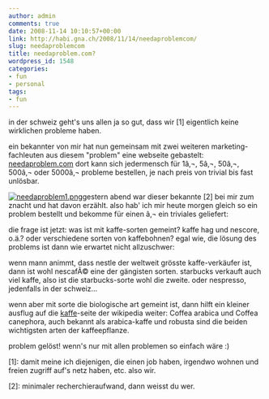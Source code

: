 ```yaml
---
author: admin
comments: true
date: 2008-11-14 10:10:57+00:00
link: http://habi.gna.ch/2008/11/14/needaproblemcom/
slug: needaproblemcom
title: needaproblem.com?
wordpress_id: 1548
categories:
- fun
- personal
tags:
- fun
---
```


in der schweiz geht's uns allen ja so gut, dass wir [1] eigentlich keine wirklichen probleme haben.




ein bekannter von mir hat nun gemeinsam mit zwei weiteren marketing-fachleuten aus diesem "problem" eine webseite gebastelt: [needaproblem.com](http://www.needaproblem.com/) dort kann sich jedermensch für 1â‚¬, 5â‚¬, 50â‚¬, 500â‚¬ oder 5000â‚¬ probleme bestellen, je nach preis von trivial bis fast unlösbar.

[![needaproblem1.png](http://habi.gna.ch/wp-content/uploads/2008/11/needaproblem1.jpg)](http://habi.gna.ch/wp-content/uploads/2008/11/needaproblem1.png)gestern abend war dieser bekannte [2] bei mir zum znacht und hat davon erzählt. also hab' ich mir heute morgen gleich so ein problem bestellt und bekomme für einen â‚¬ ein triviales geliefert:




    







  die frage ist jetzt: was ist mit kaffe-sorten gemeint? kaffe hag und nescore, o.ä.? oder verschiedene sorten von kaffebohnen? egal wie, die lösung des problems ist dann wie erwartet nicht allzuschwer:  






wenn mann animmt, dass nestle der weltweit grösste kaffe-verkäufer ist, dann ist wohl nescafÃ© eine der gängisten sorten. starbucks verkauft auch viel kaffe, also ist die starbucks-sorte wohl die zweite. oder nespresso, jedenfalls in der schweiz...




wenn aber mit sorte die biologische art gemeint ist, dann hilft ein kleiner ausflug auf die [kaffe](http://de.wikipedia.org/wiki/Kaffee)-seite der wikipedia weiter: Coffea arabica und Coffea canephora, auch bekannt als arabica-kaffe und robusta sind die beiden wichtigsten arten der kaffeepflanze.

problem gelöst! wenn's nur mit allen problemen so einfach wäre :)  

[1]: damit meine ich diejenigen, die einen job haben, irgendwo wohnen und freien zugriff auf's netz haben, etc. also wir.



[2]: minimaler recherchieraufwand, dann weisst du wer.



